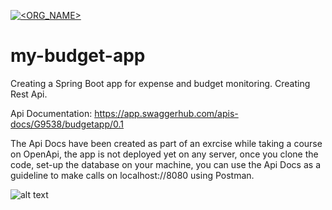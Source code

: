 [![<ORG_NAME>](https://circleci.com/gh/geodan89/my-budget-app.svg?style=svg)](https://circleci/gh/geodan89/my-budget-app)

# my-budget-app

Creating a Spring Boot app for expense and budget monitoring. Creating Rest Api.

Api Documentation: https://app.swaggerhub.com/apis-docs/G9538/budgetapp/0.1

The Api Docs have been created as part of an exrcise while taking a course on OpenApi, the app is not deployed yet on any server, once you clone the code, set-up the database on your machine, you can use the Api Docs as a guideline to make calls on localhost://8080 using Postman.

![alt text](https://github.com/geodan89/spring-budget-app/blob/master/budget%20app%20index%20page.png)
